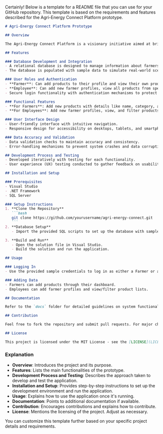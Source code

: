 Certainly! Below is a template for a README file that you can use for your GitHub repository. This template is based on the requirements and features described for the Agri-Energy Connect Platform prototype.

````markdown
# Agri-Energy Connect Platform Prototype

## Overview

The Agri-Energy Connect Platform is a visionary initiative aimed at bridging the gap between the agricultural sector and green energy technology providers. This prototype demonstrates the core functionalities of the intended final product, focusing on sustainable agriculture and renewable energy solutions.

## Features

### Database Development and Integration
- A relational database is designed to manage information about farmers and their products.
- The database is populated with sample data to simulate real-world scenarios.

### User Roles and Authentication
- **Farmer**: Can add products to their profile and view their own product listings.
- **Employee**: Can add new farmer profiles, view all products from specific farmers, and use filters for product searching.
- Secure login functionality with authentication mechanisms to protect user data.

### Functional Features
- **For Farmers**: Add new products with details like name, category, and production date.
- **For Employees**: Add new farmer profiles, view, and filter products based on criteria such as date range and product type.

### User Interface Design
- User-friendly interface with intuitive navigation.
- Responsive design for accessibility on desktops, tablets, and smartphones.

### Data Accuracy and Validation
- Data validation checks to maintain accuracy and consistency.
- Error-handling mechanisms to prevent system crashes and data corruption.

## Development Process and Testing
- Developed iteratively with testing for each functionality.
- User experience (UX) testing conducted to gather feedback on usability.

## Installation and Setup

### Prerequisites
- Visual Studio
- .NET Framework
- SQL Server

### Setup Instructions
1. **Clone the Repository**
   ```bash
   git clone https://github.com/yourusername/agri-energy-connect.git
   ```
2. **Database Setup**
   - Import the provided SQL scripts to set up the database with sample data.

3. **Build and Run**
   - Open the solution file in Visual Studio.
   - Build the solution and run the application.

## Usage

### Logging In
- Use the provided sample credentials to log in as either a Farmer or an Employee.

### Adding Data
- Farmers can add products through their dashboard.
- Employees can add farmer profiles and view/filter product lists.

## Documentation

Refer to the `docs` folder for detailed guidelines on system functionalities and user roles.

## Contribution

Feel free to fork the repository and submit pull requests. For major changes, please open an issue to discuss what you would like to change.

## License

This project is licensed under the MIT License - see the [LICENSE](LICENSE) file for details.

````

### Explanation

- **Overview**: Introduces the project and its purpose.
- **Features**: Lists the main functionalities of the prototype.
- **Development Process and Testing**: Describes the approach taken to develop and test the application.
- **Installation and Setup**: Provides step-by-step instructions to set up the development environment and run the application.
- **Usage**: Explains how to use the application once it's running.
- **Documentation**: Points to additional documentation if available.
- **Contribution**: Encourages contributions and explains how to contribute.
- **License**: Mentions the licensing of the project. Adjust as necessary.

You can customize this template further based on your specific project details and requirements.

